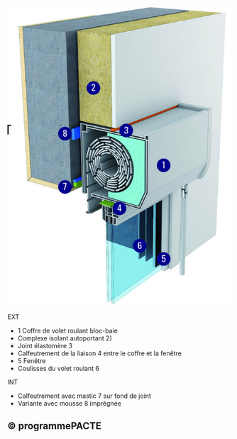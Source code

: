 ![](<images/Coffres de volets roulants - Mise en oeuvre - 1/_page_0_Picture_0.jpeg>)

EXT

- 1 Coffre de volet roulant bloc-baie
- Complexe isolant autoportant 2)
- Joint élastomère 3
- Calfeutrement de la liaison 4 entre le coffre et la fenêtre
- 5 Fenêtre
- Coulisses du volet roulant 6

INT

- Calfeutrement avec mastic 7 sur fond de joint
- Variante avec mousse 8 imprégnée

## © programmePACTE